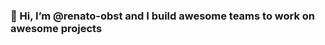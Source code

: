 ### 👋 Hi, I’m @renato-obst and I build awesome teams to work on awesome projects


<!---
renato-obst/renato-obst is a ✨ special ✨ repository because its `README.md` (this file) appears on your GitHub profile.
You can click the Preview link to take a look at your changes.
--->
